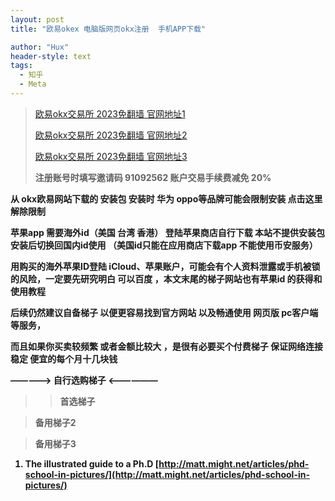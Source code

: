 ```yaml
---
layout: post
title: "欧易okex 电脑版网页okx注册  手机APP下载"

author: "Hux"
header-style: text
tags:
  - 知乎
  - Meta
---
```



> [欧易okx交易所 2023免翻墙 官网地址1](https://www.cnouyi.care/join/91092562)
> 
> [欧易okx交易所 2023免翻墙 官网地址2](https://www.hockyou.com/join/91092562)
> 
> [欧易okx交易所 2023免翻墙 官网地址3](https://www.koppacy.com/join/91092562)
> 
> <b>注册账号时填写邀请码 91092562 账户交易手续费减免 20%

从 okx欧易网站下载的 安装包 安装时 华为 oppo等品牌可能会限制安装 点击这里解除限制

苹果app 需要海外id（美国 台湾 香港） 登陆苹果商店自行下载 本站不提供安装包 安装后切换回国内id使用 （美国id只能在应用商店下载app 不能使用币安服务）

用购买的海外苹果ID登陆 iCloud、苹果账户，可能会有个人资料泄露或手机被锁的风险，一定要先研究明白 可以百度 ，本文末尾的梯子网站也有苹果id 的获得和使用教程

后续仍然建议自备梯子 以便更容易找到官方网站 以及畅通使用 网页版 pc客户端 等服务，

而且如果你买卖较频繁 或者金额比较大 ，是很有必要买个付费梯子 保证网络连接稳定 便宜的每个月十几块钱

————-> 自行选购梯子 <——————


> > 首选梯子
    
> 备用梯子2

> 备用梯子3
>  
> 
> 
> 
> 
> 
> 

1.  The illustrated guide to a Ph.D [http://matt.might.net/articles/phd-school-in-pictures/](http://matt.might.net/articles/phd-school-in-pictures/)
